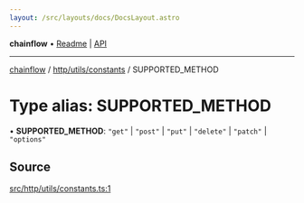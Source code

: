 ```yaml
---
layout: /src/layouts/docs/DocsLayout.astro
---
```


**chainflow** • [Readme](/docs/README) \| [API](/docs/modules)

***

[chainflow](/docs/README) / [http/utils/constants](/docs/http/utils/constants/README) / SUPPORTED\_METHOD

# Type alias: SUPPORTED\_METHOD

• **SUPPORTED\_METHOD**: `"get"` \| `"post"` \| `"put"` \| `"delete"` \| `"patch"` \| `"options"`

## Source

[src/http/utils/constants.ts:1](https://github.com/edwinlzs/chainflow/blob/99ff659/src/http/utils/constants.ts#L1)
